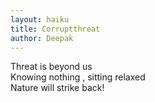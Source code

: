 ```yaml
---
layout: haiku
title: Corruptthreat
author: Deepak
---
```


Threat is beyond us<br> 
Knowing nothing , sitting relaxed<br>
Nature will strike back!<br>
